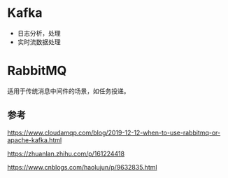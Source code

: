 # Kafka

+ 日志分析，处理
+ 实时流数据处理

# RabbitMQ

适用于传统消息中间件的场景，如任务投递。


## 参考

https://www.cloudamqp.com/blog/2019-12-12-when-to-use-rabbitmq-or-apache-kafka.html

https://zhuanlan.zhihu.com/p/161224418

https://www.cnblogs.com/haolujun/p/9632835.html
